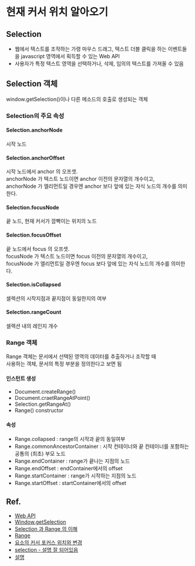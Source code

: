 # 현재 커서 위치 알아오기

## Selection

- 웹에서 텍스트를 조작하는 가령 마우스 드래그, 텍스트 더블 클릭을 하는 이벤트들을 javascript 영역에서 획득할 수 있는 Web API
- 사용자가 특정 텍스트 영역을 선택하거나, 삭제, 임의의 텍스트를 가져올 수 있음

## Selection 객체

window.getSelection()이나 다른 메소드의 호출로 생성되는 객체

### Selection의 주요 속성

#### Selection.anchorNode

시작 노드

#### Selection.anchorOffset

시작 노드에서 anchor 의 오프셋.<br>
anchorNode 가 텍스트 노드이면 anchor 이전의 문자열의 개수이고,<br>
anchorNode 가 엘리먼트일 경우엔 anchor 보다 앞에 있는 자식 노드의 개수를 의미한다.

#### Selection.focusNode

끝 노드, 현재 커서가 깜빡이는 위치의 노드

#### Selection.focusOffset

끝 노드에서 focus 의 오프셋.<br>
focusNode 가 텍스트 노드이면 focus 이전의 문자열의 개수이고,<br>
focusNode 가 엘리먼트일 경우엔 focus 보다 앞에 있는 자식 노드의 개수를 의미한다.

#### Selection.isCollapsed

셀렉션의 시작지점과 끝지점이 동일한지의 여부

#### Selection.rangeCount

셀렉션 내의 레인지 개수

### Range 객체

Range 객체는 문서에서 선택된 영역의 데이터를 추출하거나 조작할 때 <br>사용하는 객체, 문서의 특정 부분을 정의한다고 보면 됨

#### 인스턴트 생성

- Document.createRange()
- Document.craetRangeAtPoint()
- Selection.getRangeAt()
- Range() constructor

#### 속성

- Range.collapsed : range의 시작과 끝의 동일여부
- Range.commonAncestorContainer : 시작 컨테이너와 끝 컨테이너를 포함하는 공통의 (최초) 부모 노드
- Range.endContainer : range가 끝나는 지점의 노드
- Range.endOffset : endContainer에서의 offset
- Range.startContainer : range가 시작하는 지점의 노드
- Range.startOffset : startContainer에서의 offset

## Ref.

- [Web API](https://developer.mozilla.org/en-US/docs/Web/API)
- [Window.getSelection](https://developer.mozilla.org/ko/docs/Web/API/Window/getSelection)
- [Selection 과 Range 의 이해](https://ohgyun.com/547)
- [Range](http://ezcode.kr/study/view/224)
- [요소의 커서 포커스 위치와 변경
  ](http://frontend.diffthink.kr/2017/10/blog-post_12.html?m=0)
- [selection - 설명 잘 되어있음](http://mohwa.github.io/blog/javascript/2015/09/15/Selection/)
- [설명](https://gdtbgl93.tistory.com/175)
